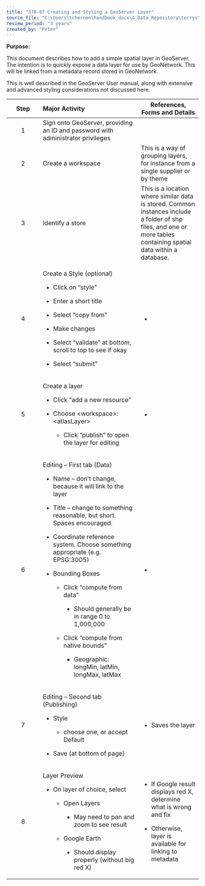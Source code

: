 ```yaml
---
title: "370-07 Creating and Styling a GeoServer Layer"
source_file: "C:\Users\tchernen\handbook_docx\4_Data_Repository\terrys\370 data handling best practices\370-07 Creating and Styling a GeoServer Layer.docx"
review_period: "3 years"
created_by: "Peter"
---
```


**Purpose:**

This document describes how to add a simple spatial layer in GeoServer. The intention is to quickly expose a data layer for use by GeoNetwork. This will be linked from a metadata record stored in GeoNetwork.

This is well described in the GeoServer User manual, along with extensive and advanced styling considerations not discussed here.

<table>
<colgroup>
<col style="width: 17%" />
<col style="width: 50%" />
<col style="width: 31%" />
</colgroup>
<thead>
<tr>
<th style="text-align: center;"><strong>Step</strong></th>
<th style="text-align: left;"><strong>Major Activity</strong></th>
<th><strong>References, Forms and Details</strong></th>
</tr>
</thead>
<tbody>
<tr>
<td style="text-align: center;">1</td>
<td style="text-align: left;">Sign onto GeoServer, providing an ID and password with administrator privileges</td>
<td></td>
</tr>
<tr>
<td style="text-align: center;">2</td>
<td style="text-align: left;">Create a workspace</td>
<td>This is a way of grouping layers, for instance from a single supplier or by theme</td>
</tr>
<tr>
<td style="text-align: center;">3</td>
<td style="text-align: left;">Identify a store</td>
<td>This is a location where similar data is stored. Common instances include a folder of shp files, and one or more tables containing spatial data within a database.</td>
</tr>
<tr>
<td style="text-align: center;">4</td>
<td style="text-align: left;"><p>Create a Style (optional)</p>
<ul>
<li><p>Click on “style”</p></li>
<li><p>Enter a short title</p></li>
<li><p>Select “copy from”</p></li>
<li><p>Make changes</p></li>
<li><p>Select “validate” at bottom, scroll to top to see if okay</p></li>
<li><p>Select “submit”</p></li>
</ul></td>
<td><ul>
<li></li>
</ul></td>
</tr>
<tr>
<td style="text-align: center;">5</td>
<td style="text-align: left;"><p>Create a layer</p>
<ul>
<li><p>Click “add a new resource”</p></li>
<li><p>Choose &lt;workspace&gt;: &lt;atlasLayer&gt;</p>
<ul>
<li><p>Click “publish” to open the layer for editing</p></li>
</ul></li>
</ul></td>
<td><ul>
<li></li>
</ul></td>
</tr>
<tr>
<td style="text-align: center;">6</td>
<td style="text-align: left;"><p>Editing – First tab (Data)</p>
<ul>
<li><p>Name – don’t change, because it will link to the layer</p></li>
<li><p>Title – change to something reasonable, but short. Spaces encouraged.</p></li>
<li><p>Coordinate reference system. Choose something appropriate (e.g. EPSG:3005)</p></li>
<li><p>Bounding Boxes</p>
<ul>
<li><p>Click “compute from data”</p>
<ul>
<li><p>Should generally be in range 0 to 1,000,000</p></li>
</ul></li>
<li><p>Click “compute from native bounds”</p>
<ul>
<li><p>Geographic: longMin, latMin, longMax, latMax</p></li>
</ul></li>
</ul></li>
</ul></td>
<td><ul>
<li></li>
</ul></td>
</tr>
<tr>
<td style="text-align: center;">7</td>
<td style="text-align: left;"><p>Editing – Second tab (Publishing)</p>
<ul>
<li><p>Style</p>
<ul>
<li><p>choose one, or accept Default</p></li>
</ul></li>
<li><p>Save (at bottom of page)</p></li>
</ul></td>
<td><ul>
<li><p>Saves the layer</p></li>
</ul></td>
</tr>
<tr>
<td style="text-align: center;">8</td>
<td style="text-align: left;"><p>Layer Preview</p>
<ul>
<li><p>On layer of choice, select</p>
<ul>
<li><p>Open Layers</p>
<ul>
<li><p>May need to pan and zoom to see result</p></li>
</ul></li>
<li><p>Google Earth</p>
<ul>
<li><p>Should display properly (without big red X)</p></li>
</ul></li>
</ul></li>
</ul></td>
<td><ul>
<li><p>If Google result displays red X, determine what is wrong and fix</p></li>
<li><p>Otherwise, layer is available for linking to metadata</p></li>
</ul></td>
</tr>
</tbody>
</table>
